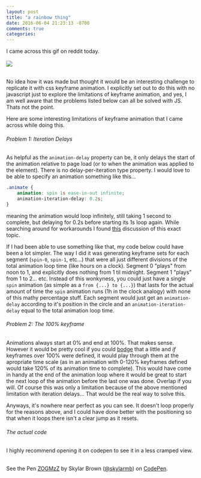 ```yaml
---
layout: post
title: "a rainbow thing"
date: 2016-06-04 21:23:13 -0700
comments: true
categories: 
---
```


I came across this gif on reddit today. 
<br>
<br>
<img src="http://67.media.tumblr.com/a123606e52db443841a6bb982d93febe/tumblr_n7a40sXB7P1r2geqjo1_r1_500.gif">
<br>
<br>

No idea how it was made but thought it would be an interesting challenge to replicate it with css keyframe animation. I explicitly set out to do this with no javascript just to explore the limitations of keyframe animation, and yes, I am well aware that the problems listed below can all be solved with JS. Thats not the point.

Here are some interesting limitations of keyframe animation that I came across while doing this. 

###### Problem 1: Iteration Delays
As helpful as the `animation-delay` property can be, it only delays the start of the animation relative to page load (or to when the animation was applied to the element). There is no delay-per-iteration type property. I would love to be able to specify an animation something like this...

~~~css
.animate {
	animation: spin 1s ease-in-out infinite;
	animation-iteration-delay: 0.2s;
}
~~~

meaning the animation would loop infinitely, still taking 1 second to complete, but delaying for 0.2s before starting its 1s loop again. While searching around for workarounds I found [this](http://lists.w3.org/Archives/Public/www-style/2011May/0549.html) discussion of this exact topic. 

If I had been able to use something like that, my code below could have been a lot simpler. The way I did it was generating keyframe sets for each segment (`spin-0`, `spin-1`, etc...) that were all just different divisions of the total animation loop time (like hours on a clock). Segment 0 "plays" from noon to 1, and explicitly does nothing from 1 til midnight. Segment 1 "plays" from 1 to 2... etc. Instead of this wonkyness, you could just have a single `spin` animation (as simple as a `from {...} to {...}`) that lasts for the actual amount of time the `spin` animation runs (1h in the clock analogy) with none of this mathy percentage stuff. Each segment would just get an `animation-delay` according to it's position in the circle and an `animation-iteration-delay` equal to the total animation loop time.

###### Problem 2: The 100% keyframe

Animations always start at 0% and end at 100%. That makes sense. However it would be pretty cool if you could [bodge](https://www.youtube.com/watch?v=lIFE7h3m40U) that a little and _if_ keyframes over 100% were defined, it would play through them at the apropriate time scale (as in an animation with 0-120% keyframes defined would take 120% of its animation time to complete). This would have come in handy at the end of the animation loop where it would be great to start the next loop of the animation before the last one was done. Overlap if you will. Of course this was only a limitation because of the above mentioned limitation with iteration delays... That would be the real way to solve this.

Anyways, it's nowhere near perfect as you can see. It doesn't loop properly for the reasons above, and I could have done better with the positioning so that when it loops there isn't a clear jump as it resets.

###### The actual code
I highly recommend opening it on codepen to see it in a less cramped view.
<br>
<br>
<p data-height="425" data-theme-id="0" data-slug-hash="ZOGMzZ" data-default-tab="css,result" data-user="skylarmb" data-embed-version="2" class="codepen">See the Pen <a href="https://codepen.io/skylarmb/pen/ZOGMzZ/">ZOGMzZ</a> by Skylar Brown (<a href="http://codepen.io/skylarmb">@skylarmb</a>) on <a href="http://codepen.io">CodePen</a>.</p>
<script async src="//assets.codepen.io/assets/embed/ei.js"></script>